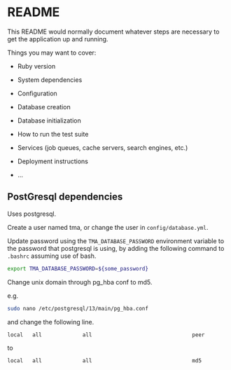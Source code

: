 # README

This README would normally document whatever steps are necessary to get the
application up and running.

Things you may want to cover:

* Ruby version

* System dependencies

* Configuration

* Database creation

* Database initialization

* How to run the test suite

* Services (job queues, cache servers, search engines, etc.)

* Deployment instructions

* ...


## PostGresql dependencies

Uses postgresql.

Create a user named tma, or change the user in `config/database.yml`.

Update password using the `TMA_DATABASE_PASSWORD` environment variable to
the password that postgresql is using, by adding the following command to
`.bashrc` assuming use of bash.

```bash
export TMA_DATABASE_PASSWORD=${some_password}
```

Change unix domain through pg_hba conf to md5.

e.g.
```bash
sudo nano /etc/postgresql/13/main/pg_hba.conf
```

and change the following line.

```
local   all             all                                peer
```

to

```
local   all             all                                md5
```
